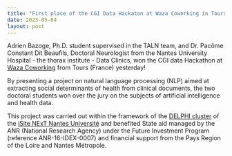 ```yaml
---
title: "First place of the CGI Data Hackaton at Waza Coworking in Tours"
date: 2023-05-04
layout: post
---
```


Adrien Bazoge, Ph.D. student supervised in the TALN team, and Dr. Pacôme Constant Dit Beaufils, Doctoral Neurologist from the Nantes University Hospital - the thorax institute - Data Clinics, won the CGI data Hackathon at [Waza Coworking](https://waza.fr) from Tours (France) yesterday!

By presenting a project on natural language processing (NLP) aimed at extracting social determinants of health from clinical documents, the two doctoral students won over the jury on the subjects of artificial intelligence and health data.

This project was carried out within the framework of the [DELPHI cluster](https://next-isite.fr/delphi/) of the [iSite NExT Nantes Université](https://next-isite.fr) and benefited State aid managed by the ANR (National Research Agency) under the Future Investment Program (reference ANR-16-IDEX-0007) and financial support from the Pays Region of the Loire and Nantes Métropole.
